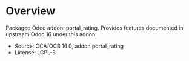 # Overview

Packaged Odoo addon: portal_rating. Provides features documented in upstream Odoo 16 under this addon.

- Source: OCA/OCB 16.0, addon portal_rating
- License: LGPL-3
